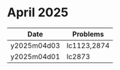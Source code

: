 # April 2025

| Date        | Problems    |
| ----------- | ----------- |
| y2025m04d03 | lc1123,2874 |
| y2025m04d01 | lc2873      |

